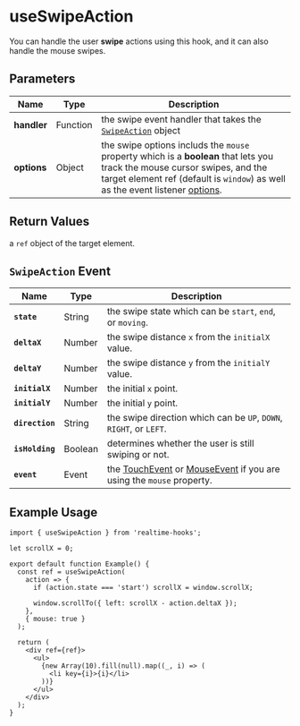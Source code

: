 # useSwipeAction

You can handle the user **swipe** actions using this hook, and it can also handle the mouse swipes.

## Parameters

| Name        | Type     | Description                                                                                                                                                                                                                                    |
| ----------- | -------- | ---------------------------------------------------------------------------------------------------------------------------------------------------------------------------------------------------------------------------------------------- |
| **handler** | Function | the swipe event handler that takes the [`SwipeAction`](#swipeaction-event) object                                                                                                                                                              |
| **options** | Object   | the swipe options includs the `mouse` property which is a **boolean** that lets you track the mouse cursor swipes, and the target element ref (default is `window`) as well as the event listener [options](./useEventListener.md#parameters). |

## Return Values

a `ref` object of the target element.

## `SwipeAction` Event

| Name            | Type    | Description                                                                                                                                                                                       |
| --------------- | ------- | ------------------------------------------------------------------------------------------------------------------------------------------------------------------------------------------------- |
| **`state`**     | String  | the swipe state which can be `start`, `end`, or `moving`.                                                                                                                                         |
| **`deltaX`**    | Number  | the swipe distance `x` from the `initialX` value.                                                                                                                                                 |
| **`deltaY`**    | Number  | the swipe distance `y` from the `initialY` value.                                                                                                                                                 |
| **`initialX`**  | Number  | the initial `x` point.                                                                                                                                                                            |
| **`initialY`**  | Number  | the initial `y` point.                                                                                                                                                                            |
| **`direction`** | String  | the swipe direction which can be `UP`, `DOWN`, `RIGHT`, or `LEFT`.                                                                                                                                |
| **`isHolding`** | Boolean | determines whether the user is still swiping or not.                                                                                                                                              |
| **`event`**     | Event   | the [TouchEvent](https://developer.mozilla.org/en-US/docs/Web/API/TouchEvent) or [MouseEvent](https://developer.mozilla.org/en-US/docs/Web/API/MouseEvent) if you are using the `mouse` property. |

## Example Usage

```tsx
import { useSwipeAction } from 'realtime-hooks';

let scrollX = 0;

export default function Example() {
  const ref = useSwipeAction(
    action => {
      if (action.state === 'start') scrollX = window.scrollX;

      window.scrollTo({ left: scrollX - action.deltaX });
    },
    { mouse: true }
  );

  return (
    <div ref={ref}>
      <ul>
        {new Array(10).fill(null).map((_, i) => (
          <li key={i}>{i}</li>
        ))}
      </ul>
    </div>
  );
}
```
